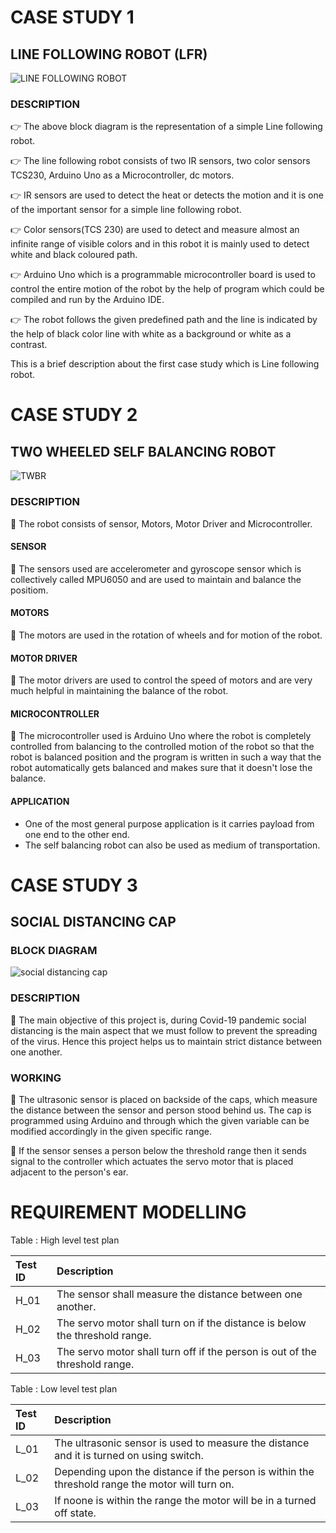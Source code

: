 # CASE STUDY 1
## LINE FOLLOWING ROBOT (LFR)

![LINE FOLLOWING ROBOT](https://user-images.githubusercontent.com/42488087/154838568-03b4affb-f9d6-4e68-ad3c-88571c2eb81e.PNG)

### DESCRIPTION
:point_right: The above block diagram is the representation of a simple Line following robot.</br>

:point_right: The line following robot consists of two IR sensors, two color sensors TCS230, Arduino Uno as a Microcontroller, dc motors.</br>

:point_right: IR sensors are used to detect the heat or detects the motion and it is one of the important sensor for a simple line following robot.</br>

:point_right: Color sensors(TCS 230) are used to detect and measure almost an infinite range of visible colors and in this robot it is mainly used to detect white and black coloured path.</br>

:point_right: Arduino Uno which is a programmable microcontroller board is used to control the entire motion of the robot by the help of program which could be compiled and run by the Arduino IDE.</br>

:point_right: The robot follows the given predefined path and the line is indicated by the help of black color line with white as a background or white as a contrast.

This is a brief description about the first case study which is Line following robot.



# CASE STUDY 2
## TWO WHEELED SELF BALANCING ROBOT

![TWBR](https://user-images.githubusercontent.com/42488087/154841372-3f9a9eae-7032-4dd1-974b-223517c77214.PNG)


### DESCRIPTION

:dart: The robot consists of sensor, Motors, Motor Driver and Microcontroller.

#### SENSOR
:dart: The sensors used are accelerometer and gyroscope sensor which is collectively called MPU6050 and are used to maintain and balance the positiom.

#### MOTORS
:dart: The motors are used in the rotation of wheels and for motion of the robot.

#### MOTOR DRIVER
:dart: The motor drivers are used to control the speed of motors and are very much helpful in maintaining the balance of the robot.

#### MICROCONTROLLER
:dart: The microcontroller used is Arduino Uno where the robot is completely controlled from balancing to the controlled motion of the robot so that the robot is balanced position and the program is written in such a way that the robot automatically gets balanced and makes sure that it doesn't lose the balance.

#### APPLICATION
* One of the most general purpose application is it carries payload from one end to the other end.</br>
* The self balancing robot can also be used as medium of transportation.



# CASE STUDY 3
## SOCIAL DISTANCING CAP
### BLOCK DIAGRAM

![social distancing cap](https://user-images.githubusercontent.com/42488087/155119437-e711f269-ef87-422a-9b32-867863a97290.PNG)

### DESCRIPTION
 :dart: The main objective of this project is, during Covid-19 pandemic social distancing is the main aspect that we must follow to prevent the spreading of the virus. Hence this project helps us to maintain strict distance between one another.
 
 ### WORKING
 :dart: The ultrasonic sensor is placed on backside of the caps, which measure the distance between the sensor and person stood behind us. The cap is programmed using Arduino and through which the given variable can be modified accordingly in the given specific range.</br>
 
 :dart: If the sensor senses a person below the threshold range then it sends signal to the controller which actuates the servo motor that is placed adjacent to the person's ear.
 
 # REQUIREMENT MODELLING
 
 Table : High level test plan</br>

|Test ID| Description| 
|:------|:-----------|
| H_01 | The sensor shall measure the distance between one another. | 
| H_02 | The servo motor shall turn on if the distance is below the threshold range. |
| H_03 | The servo motor shall turn off if the person is out of the threshold range. |

Table : Low level test plan</br>

|Test ID| Description|
|:------|:-----------|
|L_01| The ultrasonic sensor is used to measure the distance and it is turned on using switch.|
|L_02| Depending upon the distance if the person is within the threshold range the motor will turn on.|
|L_03| If noone is within the range the motor will be in a turned off state.|






